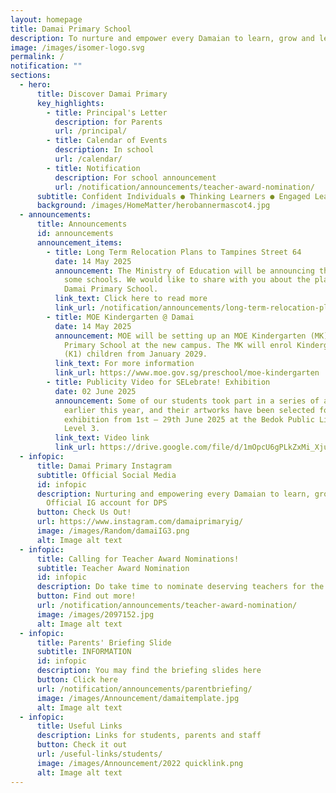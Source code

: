 ```yaml
---
layout: homepage
title: Damai Primary School
description: To nurture and empower every Damaian to learn, grow and lead.
image: /images/isomer-logo.svg
permalink: /
notification: ""
sections:
  - hero:
      title: Discover Damai Primary
      key_highlights:
        - title: Principal's Letter
          description: for Parents
          url: /principal/
        - title: Calendar of Events
          description: In school
          url: /calendar/
        - title: Notification
          description: For school announcement
          url: /notification/announcements/teacher-award-nomination/
      subtitle: Confident Individuals ● Thinking Learners ● Engaged Leaders
      background: /images/HomeMatter/herobannermascot4.jpg
  - announcements:
      title: Announcements
      id: announcements
      announcement_items:
        - title: Long Term Relocation Plans to Tampines Street 64
          date: 14 May 2025
          announcement: The Ministry of Education will be announcing the relocation of
            some schools. We would like to share with you about the plans for
            Damai Primary School.
          link_text: Click here to read more
          link_url: /notification/announcements/long-term-relocation-plans/
        - title: MOE Kindergarten @ Damai
          date: 14 May 2025
          announcement: MOE will be setting up an MOE Kindergarten (MK) within Damai
            Primary School at the new campus. The MK will enrol Kindergarten 1
            (K1) children from January 2029.
          link_text: For more information
          link_url: https://www.moe.gov.sg/preschool/moe-kindergarten
        - title: Publicity Video for SELebrate! Exhibition
          date: 02 June 2025
          announcement: Some of our students took part in a series of art workshops
            earlier this year, and their artworks have been selected for
            exhibition from 1st – 29th June 2025 at the Bedok Public Library,
            Level 3.
          link_text: Video link
          link_url: https://drive.google.com/file/d/1mOpcU6gPLkZxMi_XjuxOnojnzSxrDfjS/view?usp=sharing
  - infopic:
      title: Damai Primary Instagram
      subtitle: Official Social Media
      id: infopic
      description: Nurturing and empowering every Damaian to learn, grow and lead.
        Official IG account for DPS
      button: Check Us Out!
      url: https://www.instagram.com/damaiprimaryig/
      image: /images/Random/damaiIG3.png
      alt: Image alt text
  - infopic:
      title: Calling for Teacher Award Nominations!
      subtitle: Teacher Award Nomination
      id: infopic
      description: Do take time to nominate deserving teachers for the awards.
      button: Find out more!
      url: /notification/announcements/teacher-award-nomination/
      image: /images/2097152.jpg
      alt: Image alt text
  - infopic:
      title: Parents' Briefing Slide
      subtitle: INFORMATION
      id: infopic
      description: You may find the briefing slides here
      button: Click here
      url: /notification/announcements/parentbriefing/
      image: /images/Announcement/damaitemplate.jpg
      alt: Image alt text
  - infopic:
      title: Useful Links
      description: Links for students, parents and staff
      button: Check it out
      url: /useful-links/students/
      image: /images/Announcement/2022 quicklink.png
      alt: Image alt text
---
```

